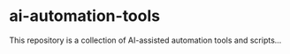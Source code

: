 # ai-automation-tools
This repository is a collection of AI-assisted automation tools and scripts...
